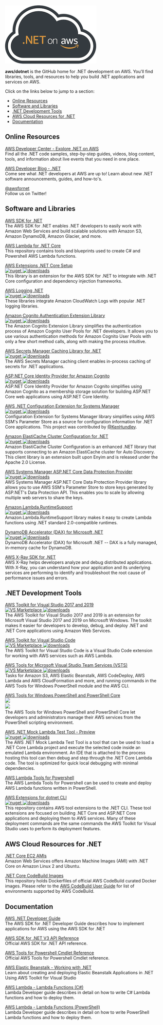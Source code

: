 [![alt text](./logo.png ".NET on AWS")](https://aws.amazon.com/developer/language/net/)

<strong>aws/dotnet</strong> is the GitHub home for .NET development on AWS.  You'll find libraries, tools, and resources to help you build .NET applications and services on AWS.

Click on the links below to jump to a section:
* [Online Resources](#Online-Resources)
* [Software and Libraries](#Software-and-Libraries)
* [.NET Development Tools](#NET-Development-Tools)
* [AWS Cloud Resources for .NET](#AWS-Cloud-Resources-for-NET)
* [Documentation](#Documentation)

## Online Resources

[AWS Developer Center - Explore .NET on AWS](https://aws.amazon.com/developer/language/net/)  
Find all the .NET code samples, step-by-step guides, videos, blog content, tools, and information about live events that you need in one place. 

[AWS Developer Blog - .NET](https://aws.amazon.com/blogs/developer/category/programing-language/dot-net/)  
Come see what .NET developers at AWS are up to!  Learn about new .NET software announcements, guides, and how-to's.

[@awsfornet](https://twitter.com/awsfornet)  
Follow us on Twitter!

## Software and Libraries

[AWS SDK for .NET](https://github.com/aws/aws-sdk-net)  
The AWS SDK for .NET enables .NET developers to easily work with Amazon Web Services and build scalable solutions with Amazon S3, Amazon DynamoDB, Amazon Glacier, and more.

[AWS Lambda for .NET Core](https://github.com/aws/aws-lambda-dotnet)  
This repository contains tools and blueprints used to create C# and Powershell AWS Lambda functions.

[AWS Extensions .NET Core Setup](https://github.com/aws/aws-sdk-net/tree/master/extensions/src/AWSSDK.Extensions.NETCore.Setup)  
[![nuget](https://img.shields.io/nuget/v/AWSSDK.Extensions.NETCore.Setup.svg) ![downloads](https://img.shields.io/nuget/dt/AWSSDK.Extensions.NETCore.Setup.svg)](https://www.nuget.org/packages/AWSSDK.Extensions.NETCore.Setup/)  
This library is an extension for the AWS SDK for .NET to integrate with .NET Core configuration and dependency injection frameworks.

[AWS Logging .NET](https://github.com/aws/aws-logging-dotnet)  
[![nuget](https://img.shields.io/nuget/v/AWS.Logger.AspNetCore.svg) ![downloads](https://img.shields.io/nuget/dt/AWS.Logger.AspNetCore.svg)](https://www.nuget.org/packages/AWS.Logger.AspNetCore/)  
These libraries integrate Amazon CloudWatch Logs with popular .NET logging libraries.

[Amazon Cognito Authentication Extension Library](https://github.com/aws/aws-sdk-net-extensions-cognito)  
[![nuget](https://img.shields.io/nuget/v/Amazon.Extensions.CognitoAuthentication.svg) ![downloads](https://img.shields.io/nuget/dt/Amazon.Extensions.CognitoAuthentication.svg)](https://www.nuget.org/packages/Amazon.Extensions.CognitoAuthentication/)  
The Amazon Cognito Extension Library simplifies the authentication process of Amazon Cognito User Pools for .NET developers.  It allows you to use various authentication methods for Amazon Cognito User Pools with only a few short method calls, along with making the process intuitive.

[AWS Secrets Manager Caching Library for .NET](https://github.com/aws/aws-secretsmanager-caching-net)  
[![nuget](https://img.shields.io/nuget/v/AWSSDK.SecretsManager.Caching.svg) ![downloads](https://img.shields.io/nuget/dt/AWSSDK.SecretsManager.Caching.svg)](https://www.nuget.org/packages/AWSSDK.SecretsManager.Caching/)  
The AWS Secrets Manager caching client enables in-process caching of secrets for .NET applications.

[ASP.NET Core Identity Provider for Amazon Cognito](https://github.com/aws/aws-aspnet-cognito-identity-provider)  
[![nuget](https://img.shields.io/nuget/v/Amazon.AspNetCore.Identity.Cognito.svg) ![downloads](https://img.shields.io/nuget/dt/Amazon.AspNetCore.Identity.Cognito.svg)](https://www.nuget.org/packages/Amazon.AspNetCore.Identity.Cognito/)  
ASP.NET Core Identity Provider for Amazon Cognito simplifies using Amazon Cognito as a membership storage solution for building ASP.NET Core web applications using ASP.NET Core Identity.

[AWS .NET Configuration Extension for Systems Manager](https://github.com/aws/aws-dotnet-extensions-configuration)  
[![nuget](https://img.shields.io/nuget/v/Amazon.Extensions.Configuration.SystemsManager.svg) ![downloads](https://img.shields.io/nuget/dt/Amazon.Extensions.Configuration.SystemsManager.svg)](https://www.nuget.org/packages/Amazon.Extensions.Configuration.SystemsManager/)  
Configuration Extension for Systems Manager library simplifies using AWS SSM's Parameter Store as a source for configuration information for .NET Core applications. This project was contributed by [@KenHundley](https://github.com/kenhundley).

[Amazon ElastiCache Cluster Configuration for .NET](https://github.com/awslabs/elasticache-cluster-config-net)  
[![nuget](https://img.shields.io/nuget/v/Amazon.ElastiCacheCluster.svg) ![downloads](https://img.shields.io/nuget/dt/Amazon.ElastiCacheCluster.svg)](https://www.nuget.org/packages/Amazon.ElastiCacheCluster/)  
Amazon ElastiCache Cluster Configuration is an enhanced .NET library that supports connecting to an Amazon ElastiCache cluster for Auto Discovery. This client library is an extension built upon Enyim and is released under the Apache 2.0 License.

[AWS Systems Manager ASP.NET Core Data Protection Provider](https://github.com/aws/aws-ssm-data-protection-provider-for-aspnet)  
[![nuget](https://img.shields.io/nuget/v/Amazon.AspNetCore.DataProtection.SSM.svg) ![downloads](https://img.shields.io/nuget/dt/Amazon.AspNetCore.DataProtection.SSM.svg)](https://www.nuget.org/packages/Amazon.AspNetCore.DataProtection.SSM/)  
AWS Systems Manager ASP.NET Core Data Protection Provider library allows you to use AWS SSM's Parameter Store to store keys generated by ASP.NET's Data Protection API. This enables you to scale by allowing multiple web servers to share the keys.

[Amazon.Lambda.RuntimeSupport](https://github.com/aws/aws-lambda-dotnet/tree/master/Libraries/src/Amazon.Lambda.RuntimeSupport)  
[![nuget](https://img.shields.io/nuget/v/Amazon.Lambda.RuntimeSupport.svg) ![downloads](https://img.shields.io/nuget/dt/Amazon.Lambda.RuntimeSupport.svg)](https://www.nuget.org/packages/Amazon.Lambda.RuntimeSupport/)  
 Amazon.Lambda.RuntimeSupport library makes it easy to create Lambda functions using .NET standard 2.0-compatible runtimes.

[DynamoDB Accelerator (DAX) for Microsoft .NET](https://aws.amazon.com/dynamodb/dax/)  
[![nuget](https://img.shields.io/nuget/v/AWSSDK.DAX.Client.svg) ![downloads](https://img.shields.io/nuget/dt/AWSSDK.DAX.Client.svg)](https://www.nuget.org/packages/AWSSDK.DAX.Client/)  
DynamoDB Accelerator (DAX) for Microsoft .NET -- DAX is a fully managed, in-memory cache for DynamoDB.

[AWS X-Ray SDK for .NET](https://github.com/aws/aws-xray-sdk-dotnet)  
AWS X-Ray helps developers analyze and debug distributed applications. With X-Ray, you can understand how your application and its underlying services are performing to identify and troubleshoot the root cause of performance issues and errors.

## .NET Development Tools
[AWS Toolkit for Visual Studio 2017 and 2019](https://marketplace.visualstudio.com/items?itemName=AmazonWebServices.AWSToolkitforVisualStudio2017)  
[![VS Marketplace](https://img.shields.io/vscode-marketplace/v/AmazonWebServices.AWSToolkitforVisualStudio2017.svg) ![downloads](https://img.shields.io/vscode-marketplace/d/AmazonWebServices.AWSToolkitforVisualStudio2017.svg)](https://marketplace.visualstudio.com/items?itemName=AmazonWebServices.AWSToolkitforVisualStudio2017)    
The AWS Toolkit for Visual Studio 2017 and 2019 is an extension for Microsoft Visual Studio 2017 and 2019 on Microsoft Windows. The toolkit makes it easier for developers to develop, debug, and deploy .NET and .NET Core applications using Amazon Web Services. 

[AWS Toolkit for Visual Studio Code](https://github.com/aws/aws-toolkit-vscode)  
[![VS Marketplace](https://img.shields.io/vscode-marketplace/v/AmazonWebServices.aws-toolkit-vscode.svg) ![downloads](https://img.shields.io/vscode-marketplace/d/AmazonWebServices.aws-toolkit-vscode.svg)](https://marketplace.visualstudio.com/items?itemName=AmazonWebServices.aws-toolkit-vscode)  
The AWS Toolkit for Visual Studio Code is a Visual Studio Code extension for working with AWS services such as AWS Lambda.

[AWS Tools for Microsoft Visual Studio Team Services (VSTS)](https://github.com/aws/aws-vsts-tools)  
[![VS Marketplace](https://img.shields.io/vscode-marketplace/v/AmazonWebServices.aws-vsts-tools.svg) ![downloads](https://img.shields.io/vscode-marketplace/d/AmazonWebServices.aws-vsts-tools.svg)](https://marketplace.visualstudio.com/items?itemName=AmazonWebServices.aws-vsts-tools)    
Tasks for Amazon S3, AWS Elastic Beanstalk, AWS CodeDeploy, AWS Lambda and AWS CloudFormation and more, and running commands in the AWS Tools for Windows PowerShell module and the AWS CLI.

[AWS Tools for Windows PowerShell and PowerShell Core](https://github.com/aws/aws-tools-for-powershell)  
[![](https://img.shields.io/powershellgallery/v/AWSPowerShell.svg?label=AWSPowerShell)](https://www.powershellgallery.com/packages/AWSPowerShell)  
[![](https://img.shields.io/powershellgallery/v/AWSPowerShell.NetCore.svg?label=AWSPowerShell.NetCore)](https://www.powershellgallery.com/packages/AWSPowerShell.NetCore)  
The AWS Tools for Windows PowerShell and PowerShell Core let developers and administrators manage their AWS services from the PowerShell scripting environment.

[AWS .NET Mock Lambda Test Tool - Preview](https://github.com/aws/aws-lambda-dotnet/tree/master/Tools/LambdaTestTool)  
[![nuget](https://img.shields.io/nuget/v/Amazon.Lambda.TestTool-2.1.svg) ![downloads](https://img.shields.io/nuget/dt/Amazon.Lambda.TestTool-2.1.svg)](https://www.nuget.org/packages/Amazon.Lambda.TestTool-2.1/)  
The AWS .NET Mock Lambda Test Tool is a tool that can be used to load a .NET Core Lambda project and execute the selected code inside an emulated Lambda environment. An IDE that is attached to the process hosting this tool can then debug and step through the .NET Core Lambda code. The tool is optimized for quick local debugging with minimal dependencies.

[AWS Lambda Tools for Powershell](https://www.powershellgallery.com/packages/AWSLambdaPSCore)  
The AWS Lambda Tools for Powershell can be used to create and deploy AWS Lambda functions written in PowerShell.

[AWS Extensions for dotnet CLI](https://github.com/aws/aws-extensions-for-dotnet-cli)  
[![nuget](https://img.shields.io/nuget/v/Amazon.Lambda.Tools.svg) ![downloads](https://img.shields.io/nuget/dt/Amazon.Lambda.Tools.svg)](https://www.nuget.org/packages/Amazon.Lambda.Tools/)  
This repository contains AWS tool extensions to the .NET CLI. These tool extensions are focused on building .NET Core and ASP.NET Core applications and deploying them to AWS services. Many of these deployment commands are the same commands the AWS Toolkit for Visual Studio uses to perform its deployment features. 

## AWS Cloud Resources for .NET

[.NET Core EC2 AMIs](https://aws.amazon.com/about-aws/whats-new/2018/03/announcing--net-core-ami-for-amazon-ec2/)  
Amazon Web Services offers Amazon Machine Images (AMI) with .NET Core on Amazon Linux 2 and Ubuntu.

[.NET Core CodeBuild Images](https://github.com/aws/aws-codebuild-docker-images/tree/master/ubuntu/dot-net)  
This repository holds Dockerfiles of official AWS CodeBuild curated Docker images. Please refer to the [AWS CodeBuild User Guide](https://docs.aws.amazon.com/codebuild/latest/userguide/build-env-ref.html) for list of environments supported by AWS CodeBuild.

## Documentation
[AWS .NET Developer Guide](https://docs.aws.amazon.com/sdk-for-net/v3/developer-guide)  
The AWS SDK for .NET Developer Guide describes how to implement applications for AWS using the AWS SDK for .NET

[AWS SDK for .NET V3 API Reference](https://docs.aws.amazon.com/sdkfornet/v3/apidocs/Index.html)  
Official AWS SDK for .NET API reference.

[AWS Tools for Powershell Cmdlet Reference](https://docs.aws.amazon.com/powershell/latest/reference/Index.html)  
Official AWS Tools for Powershell Cmdlet reference.

[AWS Elastic Beanstalk - Working with .NET](https://docs.aws.amazon.com/elasticbeanstalk/latest/dg/create_deploy_NET.html)  
Learn about creating and deploying Elastic Beanstalk Applications in .NET Using AWS Toolkit for Visual Studio

[AWS Lambda - Lambda Functions (C#)](https://docs.aws.amazon.com/lambda/latest/dg/dotnet-programming-model.html)  
Lambda Developer guide describes in detail on how to write C# Lambda functions and how to deploy them.

[AWS Lambda - Lambda Functions (PowerShell)](https://docs.aws.amazon.com/lambda/latest/dg/powershell-programming-model.html)  
Lambda Developer guide describes in detail on how to write PowerShell Lambda functions and how to deploy them.
